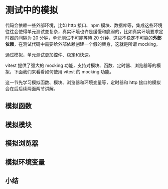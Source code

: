 # 测试中的模拟

代码会依赖一些外部环境，比如 http 接口、npm 模块、数据库等，集成这些环境往往会使得单元测试变复杂，真实环境也许是缓慢和脆弱的，比如真实环境要求定时器的间隔为 20 分钟，单元测试不可能等待 20 分钟，这些不稳定不可靠的**外部依赖**，在测试代码中需要给外部依赖创建一个假的替身，这就是所谓 mocking。

通过模拟，单元测试更加控件、稳定和快速。

vitest 提供了强大的 mocking 功能，支持对模块、函数、定时器、浏览器等的模拟，下面我们来看看如何使用 vitest 的 mocking 功能。

这一节先学习模拟函数、模块、浏览器和环境变量等，定时器和 http 接口的模拟会在后后续两面两节讲解。

## 模拟函数

## 模拟模块

## 模拟浏览器

## 模拟环境变量

## 小结
